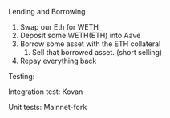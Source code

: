 Lending and Borrowing

1.  Swap our Eth for WETH
2.  Deposit some WETH(ETH) into Aave
3.  Borrow some asset with the ETH collateral
    1. Sell that borrowed asset. (short selling)
4.  Repay everything back



Testing:

Integration test: Kovan

Unit tests: Mainnet-fork
